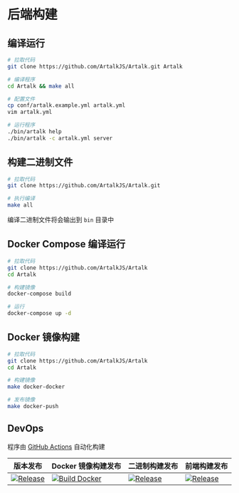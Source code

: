 # 后端构建

## 编译运行

```bash
# 拉取代码
git clone https://github.com/ArtalkJS/Artalk.git Artalk

# 编译程序
cd Artalk && make all

# 配置文件
cp conf/artalk.example.yml artalk.yml
vim artalk.yml

# 运行程序
./bin/artalk help
./bin/artalk -c artalk.yml server
```

## 构建二进制文件

```bash
# 拉取代码
git clone https://github.com/ArtalkJS/Artalk.git

# 执行编译
make all
```

编译二进制文件将会输出到 `bin` 目录中

## Docker Compose 编译运行

```bash
# 拉取代码
git clone https://github.com/ArtalkJS/Artalk
cd Artalk

# 构建镜像
docker-compose build

# 运行
docker-compose up -d
```

## Docker 镜像构建

```bash
# 拉取代码
git clone https://github.com/ArtalkJS/Artalk
cd Artalk

# 构建镜像
make docker-docker

# 发布镜像
make docker-push
```

## DevOps

程序由 [GitHub Actions](https://github.com/ArtalkJS/Artalk/actions) 自动化构建

|版本发布|Docker 镜像构建发布|二进制构建发布|前端构建发布|
|-|-|-|-|
|[![Release](https://github.com/ArtalkJS/Artalk/actions/workflows/release.yml/badge.svg?branch=master)](https://github.com/ArtalkJS/Artalk/actions/workflows/release.yml)|[![Build Docker](https://github.com/ArtalkJS/Artalk/actions/workflows/build-docker.yml/badge.svg)](https://github.com/ArtalkJS/Artalk/actions/workflows/build-docker.yml)|[![Release](https://github.com/ArtalkJS/Artalk/actions/workflows/build-app.yml/badge.svg?branch=master)](https://github.com/ArtalkJS/Artalk/actions/workflows/build-app.yml)|[![Release](https://github.com/ArtalkJS/Artalk/actions/workflows/build-frontend.yml/badge.svg?branch=master)](https://github.com/ArtalkJS/Artalk/actions/workflows/build-frontend.yml)|
